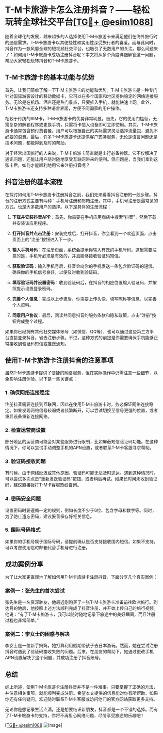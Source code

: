 # T-M卡旅游卡怎么注册抖音？——轻松玩转全球社交平台[[TG💪+ @esim1088](https://t.me/s/esim1088)]

随着全球化的发展，越来越多的人选择使用T-M卡旅游卡来满足他们在海外旅行时的通信需求。T-M卡旅游卡以其便捷性和实用性深受旅行者的喜爱。而与此同时，抖音作为一款风靡全球的短视频社交平台，也吸引了无数用户的关注。那么问题来了：如何用T-M卡旅游卡成功注册抖音呢？本文将从多个角度详细解答这一问题，帮助大家轻松玩转抖音和T-M卡旅游卡。

## T-M卡旅游卡的基本功能与优势

首先，让我们简单了解一下T-M卡旅游卡的功能和优势。T-M卡旅游卡是一种专门针对国际游客设计的移动数据卡，它可以在多个国家和地区提供稳定的网络连接服务。无论是在机场、酒店还是热门景点，只要插入手机，就能快速上网。此外，T-M卡旅游卡还支持多种语言界面，方便不同国家的用户操作。

相较于传统的SIM卡，T-M卡旅游卡的优势非常明显。首先，它的使用门槛低，无需复杂的解锁程序或更换手机，只需将卡插入设备即可立即使用。其次，T-M卡旅游卡通常包含预付费套餐，用户可以根据自己的实际需求灵活选择流量包，避免不必要的浪费。最后，许多T-M卡旅游卡还提供客户支持服务，无论是语言问题还是技术问题，都能得到及时的帮助。

对于经常出国旅行的人来说，T-M卡旅游卡简直就是出行必备神器。它不仅解决了通讯问题，还能让用户随时随地享受互联网带来的便利。但问题是，当我们拿到这张卡后，如何才能顺利地用它来注册抖音呢？

## 抖音注册的基本流程

在探讨如何用T-M卡旅游卡注册抖音之前，我们先来看看抖音注册的一般步骤。抖音的注册方式主要有两种：手机号注册和邮箱注册。其中，手机号注册是最常见的方式，也是大多数用户的选择。以下是具体的注册流程：

1. **下载并安装抖音APP**：首先，你需要在手机应用商店中搜索“抖音”，然后下载并安装该应用程序。
   
2. **打开抖音并点击注册**：安装完成后，打开抖音，你会看到一个欢迎页面，点击页面上的“注册”按钮进入下一步。

3. **输入手机号码**：在注册页面，系统会提示你输入有效的手机号码。这里需要注意的是，手机号必须是有效的，并且能够接收验证码短信。

4. **获取验证码**：输入手机号后，抖音会向你的手机发送一条包含验证码的短信。确保你的手机信号良好，以便及时收到验证码。

5. **填写验证码并设置密码**：收到验证码后，在抖音的相应位置输入验证码，并按照提示设置登录密码。

6. **完善个人信息**：完成以上步骤后，你需要上传头像、填写昵称等信息，以完善个人资料。

7. **同意用户协议**：最后，阅读并同意抖音的服务条款和隐私政策，点击“注册”按钮完成整个过程。

如果你已经拥有其他社交媒体账号（如微信、QQ等），也可以通过这些第三方平台直接登录抖音，省去注册步骤。不过，这种方式的前提是你需要确保手机能够正常接收到验证码短信或推送通知。

## 使用T-M卡旅游卡注册抖音的注意事项

虽然T-M卡旅游卡提供了便捷的网络服务，但在实际操作中仍需注意一些细节，以免影响注册体验。以下是一些关键点：

### 1. 确保网络连接稳定

注册抖音需要连接到互联网，因此在使用T-M卡旅游卡时，务必保证网络连接稳定。如果发现网络信号较弱或者频繁断开，可以尝试切换至信号更强的位置，或者重启设备重新连接网络。

### 2. 检查运营商设置

部分地区的运营商可能会对某些服务进行限制，比如屏蔽短信验证码功能。在这种情况下，你可以尝试手动调整手机的APN设置，或者联系T-M卡客服寻求帮助。

### 3. 验证码接收问题

有时候，由于网络延迟或其他原因，验证码可能无法及时送达。遇到这种情况时，可以尝试多次点击“重新发送验证码”按钮，或者稍后再试。如果长时间未收到验证码，建议直接拨打T-M卡客服热线咨询。

### 4. 密码安全问题

设置密码时要遵循一定的规则，例如长度不少于6位、包含字母和数字等。同时，为了防止遗忘密码，建议妥善保存好相关信息。

### 5. 国际号码格式

如果你的手机号属于国际号码，请提前确认是否支持接收国内短信。如果不支持，可以考虑使用临时邮箱代替手机号进行注册。

## 成功案例分享

为了让大家更直观地了解如何用T-M卡旅游卡注册抖音，下面分享几个真实案例：

### 案例一：张先生的首次尝试

张先生是一名资深驴友，他最近刚购买了一张T-M卡旅游卡准备前往欧洲旅行。到达目的地后，他按照上述方法顺利完成了抖音注册，并开始上传自己的旅行视频。他说：“有了T-M卡旅游卡，我可以随时随地记录下旅途中的美好瞬间，而且注册过程也非常简单。”

### 案例二：李女士的困惑与解决

李女士是一位新手妈妈，她打算利用假期带孩子去日本游玩。然而，她在尝试注册抖音时遇到了验证码接收失败的问题。后来，在朋友的帮助下，她通过更改手机APN设置解决了这个问题，并成功注册了抖音账号。

## 总结

综上所述，使用T-M卡旅游卡注册抖音并不是一件难事。只要掌握了正确的方法，并注意相关事项，就能顺利完成注册。希望本文提供的信息能对你有所帮助。如果你还有任何疑问，欢迎随时联系T-M卡客服或访问他们的官方网站获取更多支持。

无论你是想记录生活点滴，还是想要结识新朋友，抖音都是一个不错的选择。而有了T-M卡旅游卡的支持，你将不再担心网络问题，尽情享受旅途的乐趣吧！

[[TG💪+ @esim1088](https://t.me/s/esim1088) ![Image](https://i.postimg.cc/4NQfJmqS/Snipaste-2025-05-13-00-14-12.png)]